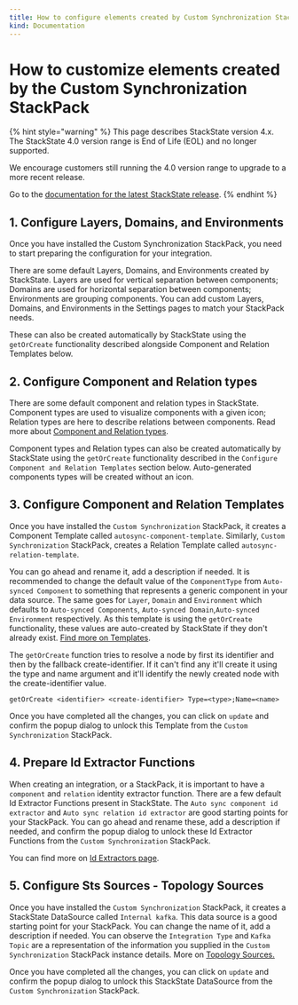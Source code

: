 ```yaml
---
title: How to configure elements created by Custom Synchronization StackPack
kind: Documentation
---
```


# How to customize elements created by the Custom Synchronization StackPack

{% hint style="warning" %}
This page describes StackState version 4.x.  
The StackState 4.0 version range is End of Life (EOL) and no longer supported.

We encourage customers still running the 4.0 version range to upgrade to a more recent release.

Go to the [documentation for the latest StackState release](https://docs.stackstate.com/).
{% endhint %}

## 1. Configure Layers, Domains, and Environments

Once you have installed the Custom Synchronization StackPack, you need to start preparing the configuration for your integration.

There are some default Layers, Domains, and Environments created by StackState. Layers are used for vertical separation between components; Domains are used for horizontal separation between components; Environments are grouping components. You can add custom Layers, Domains, and Environments in the Settings pages to match your StackPack needs.

These can also be created automatically by StackState using the `getOrCreate` functionality described alongside Component and Relation Templates below.

## 2. Configure Component and Relation types

There are some default component and relation types in StackState. Component types are used to visualize components with a given icon; Relation types are here to describe relations between components. Read more about [Component and Relation types](../../concepts/components_and_relations.md).

Component types and Relation types can also be created automatically by StackState using the `getOrCreate` functionality described in the `Configure Component and Relation Templates` section below. Auto-generated components types will be created without an icon.

## 3. Configure Component and Relation Templates

Once you have installed the `Custom Synchronization` StackPack, it creates a Component Template called `autosync-component-template`. Similarly, `Custom Synchronization` StackPack, creates a Relation Template called `autosync-relation-template`.

You can go ahead and rename it, add a description if needed. It is recommended to change the default value of the `ComponentType` from `Auto-synced Component` to something that represents a generic component in your data source. The same goes for `Layer`, `Domain` and `Environment` which defaults to `Auto-synced Components`, `Auto-synced Domain`,`Auto-synced Environment` respectively. As this template is using the `getOrCreate` functionality, these values are auto-created by StackState if they don't already exist. [Find more on Templates](../../concepts/component_and_relation_templates.md).

The `getOrCreate` function tries to resolve a node by first its identifier and then by the fallback create-identifier. If it can't find any it'll create it using the type and name argument and it'll identify the newly created node with the create-identifier value.

```text
getOrCreate <identifier> <create-identifier> Type=<type>;Name=<name>
```

Once you have completed all the changes, you can click on `update` and confirm the popup dialog to unlock this Template from the `Custom Synchronization` StackPack.

## 4. Prepare Id Extractor Functions

When creating an integration, or a StackPack, it is important to have a `component` and `relation` identity extractor function. There are a few default Id Extractor Functions present in StackState. The `Auto sync component id extractor` and `Auto sync relation id extractor` are good starting points for your StackPack. You can go ahead and rename these, add a description if needed, and confirm the popup dialog to unlock these Id Extractor Functions from the `Custom Synchronization` StackPack.

You can find more on [Id Extractors page](../../concepts/id_extraction.md).

## 5. Configure Sts Sources - Topology Sources

Once you have installed the `Custom Synchronization` StackPack, it creates a StackState DataSource called `Internal kafka`. This data source is a good starting point for your StackPack. You can change the name of it, add a description if needed. You can observe the `Integration Type` and `Kafka Topic` are a representation of the information you supplied in the `Custom Synchronization` StackPack instance details. More on [Topology Sources.](../../concepts/topology_sources.md)

Once you have completed all the changes, you can click on `update` and confirm the popup dialog to unlock this StackState DataSource from the `Custom Synchronization` StackPack.


